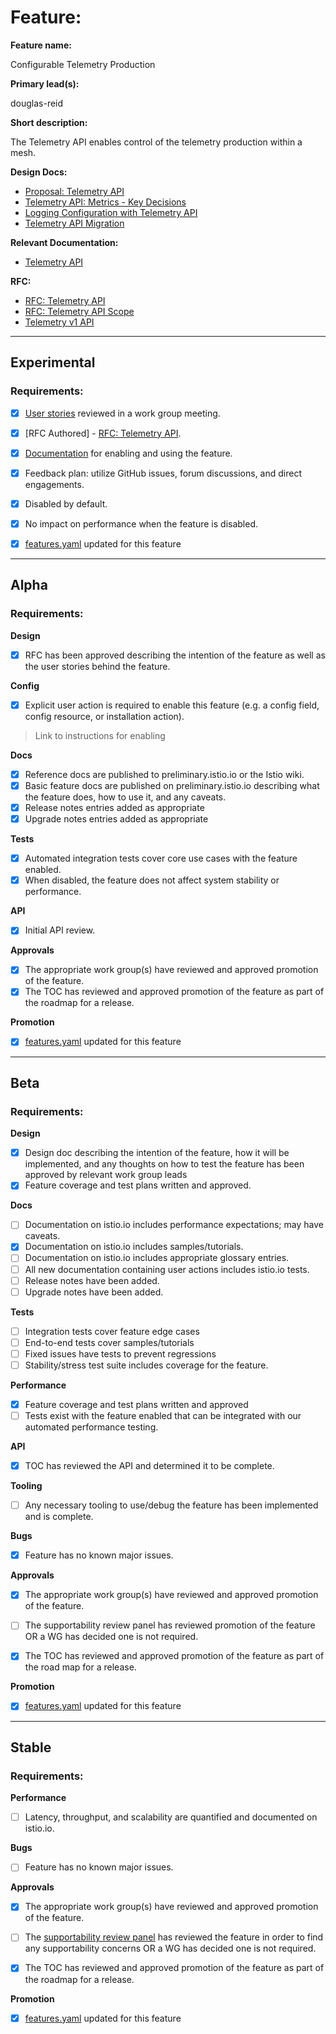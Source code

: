 [//]: # (The syntax preceeding this line is a comment marker used to help guide the author in populating this document)
[//]: # (to github. Unlike HTML comments commonly used throughout istio.io documentation, this comment will not be rendered)
[//]: # (by github. Comments must be separated by carriage return preceding and concluding the text and be a single line.)

[//]: # (This is a living document representing the maturity of a feature. Completion of this template enables Istio work groups)
[//]: # (to collect information on potential new functionality. This template should be completed before users are exposed to)
[//]: # (any new experimental feature. Please complete this template during development.)

[//]: # (The feature implementation section must be completed before submission of the document.)

# Feature:

[//]: # (All information in this section is mandatory.)

**Feature name:**

[//]: # (The name of the feature, e.g. Multiple control planes)

Configurable Telemetry Production

**Primary lead(s):**

[//]: # (The primary lead or leads responsible for the feature. These individuals serve as a point of contact for the feature.)

douglas-reid

**Short description:**

[//]: # (A short description of the feature. One or two sentences maximum.)

The Telemetry API enables control of the telemetry production within a mesh.

**Design Docs:**

[//]: # (Design docs for feature)

- [Proposal: Telemetry API](https://docs.google.com/document/d/1pTFVzGii7sB4uALMsrUN4ALFc0J7vI2UyBnJpP_bsgU/edit#heading=h.gryauiau89tc)
- [Telemetry API: Metrics - Key Decisions](https://docs.google.com/document/d/1ZdzLM5E6oY1a6MjE9SRnnpMyrANjGx4y_Opg290Ol-M/edit?usp=sharing&resourcekey=0-uERWDjv-m4Ccyr8eP2mgxg)
- [Logging Configuration with Telemetry API](https://docs.google.com/document/d/1m7F5Tz0E-n7P3Qmq7ecCx-ykhA_njlxGFNx8LIMPBBg/edit?usp=sharing&resourcekey=0-JxDkXLnu2L8xtsAHDXxyCQ)
- [Telemetry API Migration](https://docs.google.com/document/d/1FMvwyoooGeiACf9b7R0A6iJyB6ZuiP7hv5-XDmXtHLo/edit?usp=sharing)


**Relevant Documentation:**

[//]: # (Links to relevant documentation for feature)

- [Telemetry API](https://istio.io/latest/docs/tasks/observability/telemetry/)

**RFC:**

[//]: # (Link to RFC for feature)

- [RFC: Telemetry API](https://docs.google.com/document/d/1Tv-A2eftrNQrouMsdBLiHdILIwVN3n2c7RJYNVuv7GY/edit#)
- [RFC: Telemetry API Scope](https://docs.google.com/document/d/1PfmqSpO5c3jCdQ__DppPYlW9IzupSkA5WhuOTGGwlK8/edit#)
- [Telemetry v1 API](https://docs.google.com/document/d/16A-E-30txN5Y2V_9qrDNpVC3lT7P6aa_3Qdg6_4t5Sg/edit)

---

## Experimental

### Requirements:

[//]: # (All information in this section is mandatory for promotion. Please modify the links in this)
[//]: # (section.)

- [X] [User stories](https://docs.google.com/document/d/1pTFVzGii7sB4uALMsrUN4ALFc0J7vI2UyBnJpP_bsgU/edit#bookmark=id.dp9fgncrklih) reviewed in a work group meeting.

[//]: # (User stories are a way to communicate user value. User stories follow the style)
[//]: # (as a [type of user], I want [an action] so that [a benefit/a value]. Istio currently has no user)
[//]: # (story template. Maybe you can make one?)

[//]: # (User stories must be presented in a work group meeting. They need no approval and are later integrated)
[//]: # (into the RFCs, which do need approval for alpha. You may find value to negotiate within the work group where the)
[//]: # (user stories are presented to help clarify the user stories.)

- [X] [RFC Authored] - [RFC: Telemetry API](https://docs.google.com/document/d/1Tv-A2eftrNQrouMsdBLiHdILIwVN3n2c7RJYNVuv7GY/?usp=sharing).

[//]: # (An RFC is mandatory to graduate to experimental. The RFC does not have to be reviewed in a work group)
[//]: # (meeting to graduate to experimental.)

- [X] [Documentation](https://istio.io/latest/docs/tasks/observability/telemetry/) for enabling and using the feature.

[//]: # (The documentation instructions may exist on the developer wiki or the team drive. They may include instructions)
[//]: # (for building running a `istioctl experimental command`, or using the preview profile,)
[//]: # (or any other relevant information.)

- [X] Feedback plan: utilize GitHub issues, forum discussions, and direct engagements.

[//]: # (This may include user feedback meetings, discuss.istio.io conversations, GitHub issues, or mailing lists.)

- [X] Disabled by default.

- [X] No impact on performance when the feature is disabled.


[//]: # (Once all other items are completed, features.yaml should be updated to promote the feature)

- [X] [features.yaml](https://github.com/istio/enhancements/blob/master/features.yaml) updated for this feature
---

## Alpha

### Requirements:

**Design**

- [X] RFC has been approved describing the intention of the feature as well as the user stories behind the feature.

**Config**

- [X] Explicit user action is required to enable this feature (e.g. a config field, config resource, or installation action).

> Link to instructions for enabling

**Docs**

- [X] Reference docs are published to preliminary.istio.io or the Istio wiki.
- [X] Basic feature docs are published on preliminary.istio.io describing what the feature does, how to use it, and any caveats.
- [X] Release notes entries added as appropriate
- [X] Upgrade notes entries added as appropriate

**Tests**

- [X] Automated integration tests cover core use cases with the feature enabled.
- [X] When disabled, the feature does not affect system stability or performance.

**API**

- [X] Initial API review.

**Approvals**

- [X] The appropriate work group(s) have reviewed and approved promotion of the feature.
- [X] The TOC has reviewed and approved promotion of the feature as part of the
	roadmap for a release.

**Promotion**

[//]: # (Once all other items are completed, features.yaml should be updated to promote the feature)

- [X] [features.yaml](https://github.com/istio/enhancements/blob/master/features.yaml) updated for this feature

---

## Beta

### Requirements:

**Design**

- [X] Design doc describing the intention of the feature, how it will be
	implemented, and any thoughts on how to test the feature has been approved by
	relevant work group leads
- [X] Feature coverage and test plans written and approved.

**Docs**

- [ ] Documentation on istio.io includes performance expectations; may have caveats.
- [X] Documentation on istio.io includes samples/tutorials.
- [ ] Documentation on istio.io includes appropriate glossary entries.
- [ ] All new documentation containing user actions includes istio.io tests.
- [ ] Release notes have been added.
- [ ] Upgrade notes have been added.

**Tests**

- [ ] Integration tests cover feature edge cases
- [ ] End-to-end tests cover samples/tutorials
- [ ] Fixed issues have tests to prevent regressions
- [ ] Stability/stress test suite includes coverage for the feature.

**Performance**

- [X] Feature coverage and test plans written and approved
- [ ] Tests exist with the feature enabled that can be integrated with our automated performance testing.

**API**

- [x] TOC has reviewed the API and determined it to be complete.

**Tooling**

- [ ] Any necessary tooling to use/debug the feature has been implemented and is complete.

**Bugs**

- [x] Feature has no known major issues.

**Approvals**

- [x] The appropriate work group(s) have reviewed and approved promotion of the feature.
- [ ] The supportability review panel has reviewed promotion of the feature OR a WG has decided one is not required.
- [x] The TOC has reviewed and approved promotion of the feature as part of the
	road map for a release.


**Promotion**

[//]: # (Once all other items are completed, features.yaml should be updated to promote the feature)

- [x] [features.yaml](https://github.com/istio/enhancements/blob/master/features.yaml) updated for this feature
---

## Stable

### Requirements:

**Performance**

- [ ] Latency, throughput, and scalability are quantified and documented on
	istio.io.

**Bugs**

- [ ] Feature has no known major issues.

**Approvals**

- [x] The appropriate work group(s) have reviewed and approved promotion of the feature.
- [ ] The [supportability review panel](https://docs.google.com/document/d/1w0epyFhhDSf_TwFEfa_lrn1v61mXNJKpEp_kUgp4sSc/edit#) has reviewed the feature in order to find any supportability concerns OR a WG has decided one is not required.
- [x] The TOC has reviewed and approved promotion of the feature as part of the
	roadmap for a release.


**Promotion**

[//]: # (Once all other items are completed, features.yaml should be updated to promote the feature)

- [x] [features.yaml](https://github.com/istio/enhancements/blob/master/features.yaml) updated for this feature
